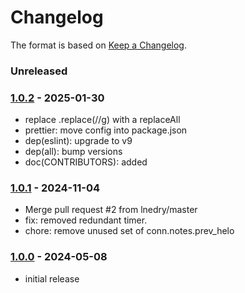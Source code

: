 # Changelog

The format is based on [Keep a Changelog](https://keepachangelog.com/).

### Unreleased

### [1.0.2] - 2025-01-30

- replace .replace(//g) with a replaceAll
- prettier: move config into package.json
- dep(eslint): upgrade to v9
- dep(all): bump versions
- doc(CONTRIBUTORS): added

### [1.0.1] - 2024-11-04

- Merge pull request #2 from lnedry/master
- fix: removed redundant timer.
- chore: remove unused set of conn.notes.prev_helo

### [1.0.0] - 2024-05-08

- initial release

[1.0.0]: https://github.com/haraka/haraka-plugin-helo.checks/releases/tag/v1.0.0
[1.0.1]: https://github.com/haraka/haraka-plugin-helo.checks/releases/tag/v1.0.1
[1.0.2]: https://github.com/haraka/haraka-plugin-helo.checks/releases/tag/v1.0.2
